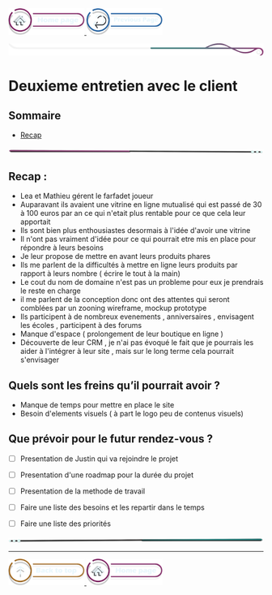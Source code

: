 <a href="/README.md">
  <img src="../../assets/button/home_page.png" alt="Home page" style="width: 150px; height: auto;">
</a>
<a href="/BDD/regles-de-sauvegardes.md">
  <img src="../../assets/button/previous_page.png" alt="Back to top" style="width: 150px; height: auto;">
</a>

![border](../../assets/line/border_deco_rt.png)

# Deuxieme entretien avec le client

## Sommaire

- [Recap](#recap)


<!-- ![border](assets/line/line_pink_point_l.png) --> 

![border](../../assets/line/line-pink-point_l.png)


## Recap : 

- Lea et Mathieu gérent le farfadet joueur 
- Auparavant ils avaient une vitrine en ligne mutualisé qui est passé de 30 à 100 euros par an ce qui n'etait plus rentable pour ce que cela leur apportait 
- Ils sont bien plus enthousiastes desormais à l'idée d'avoir une vitrine 
- Il n'ont pas vraiment d'idée pour ce qui pourrait etre mis en place pour répondre à leurs besoins 
- Je leur propose de mettre en avant leurs produits phares 
- Ils me parlent de la difficultés à mettre en ligne leurs produits par rapport à leurs nombre ( écrire le tout à la main)
- Le cout du nom de domaine n'est pas un probleme pour eux je prendrais le reste en charge 
- il me parlent de la conception donc ont des attentes qui seront comblées par un zooning wireframe, mockup prototype 
- Ils participent à de nombreux evenements , anniversaires , envisagent les écoles , participent à des forums 
- Manque d'espace ( prolongement de leur boutique en ligne )
- Découverte de leur CRM , je n'ai pas évoqué le fait que je pourrais les aider à l'intégrer à leur site , mais sur le long terme cela pourrait s'envisager


## Quels sont les freins qu’il pourrait avoir ? 

- Manque de temps pour mettre en place le site 
- Besoin d'elements visuels ( à part le logo peu de contenus visuels)

## Que prévoir pour le futur rendez-vous ? 
- [ ] Presentation de Justin qui va rejoindre le projet  
- [ ] Presentation d'une roadmap pour la durée du projet 
- [ ] Presentation de la methode de travail 
- [ ] Faire une liste des besoins et les repartir dans le temps 
- [ ] Faire une liste des priorités 









![border](../../assets/line/line-teal-point_r.png)

---

<a href="#sommaire">
  <img src="../../assets/button/back_to_top.png" alt="Back to top" style="width: 150px; height: auto;">
</a>
<a href="/README.md">
  <img src="../../assets/button/home_page.png" alt="Home page" style="width: 150px; height: auto;">
</a>
